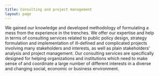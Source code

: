 ```yaml
---
title: Consulting and project management
layout: page
---
```


We gained our knowledge and developed methodology of formulating a mess from the experience in the trenches. We offer our expertise and help in terms of consulting services related to public policy design, strategy formulation and implementation of ill-defined and complicated projects involving many stakeholders and interests, as well as plain stakeholders' analysis and project management. Our consulting services are specifically designed for helping organizations and institutions which need to make sense of and coordinate a large number of different interests in a diverse and changing social, economic or business environment.